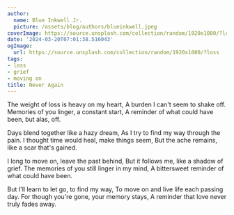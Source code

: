 ```yaml
---
author:
  name: Blue Inkwell Jr.
  picture: /assets/blog/authors/blueinkwell.jpeg
coverImage: https://source.unsplash.com/collection/random/1920x1080/?loss
date: '2024-03-20T07:01:38.516043'
ogImage:
  url: https://source.unsplash.com/collection/random/1920x1080/?loss
tags:
- loss
- grief
- moving on
title: Never Again
---
```


The weight of loss is heavy on my heart,
A burden I can't seem to shake off.
Memories of you linger, a constant start,
A reminder of what could have been, but alas, off.

Days blend together like a hazy dream,
As I try to find my way through the pain.
I thought time would heal, make things seem,
But the ache remains, like a scar that's gained.

I long to move on, leave the past behind,
But it follows me, like a shadow of grief.
The memories of you still linger in my mind,
A bittersweet reminder of what could have been.

But I'll learn to let go, to find my way,
To move on and live life each passing day.
For though you're gone, your memory stays,
A reminder that love never truly fades away.